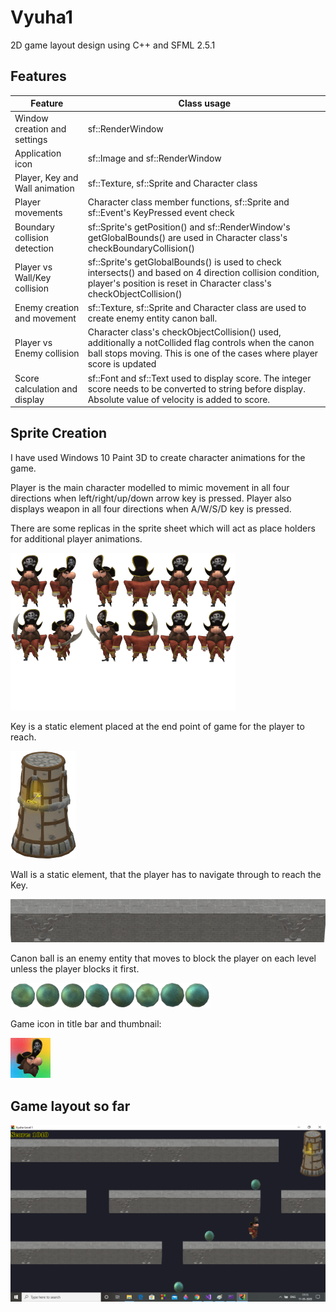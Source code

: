 # Vyuha1
2D game layout design using C++ and SFML 2.5.1

## Features
| Feature | Class usage |
| ----- | --- |
| Window creation and settings | sf::RenderWindow |
| Application icon | sf::Image and sf::RenderWindow |
| Player, Key and Wall animation | sf::Texture, sf::Sprite and Character class |
| Player movements | Character class member functions, sf::Sprite and sf::Event's KeyPressed event check |
| Boundary collision detection | sf::Sprite's getPosition() and sf::RenderWindow's getGlobalBounds() are used in Character class's checkBoundaryCollision() |
| Player vs Wall/Key collision | sf::Sprite's getGlobalBounds() is used to check intersects() and based on 4 direction collision condition, player's position is reset in Character class's checkObjectCollision() |
| Enemy creation and movement | sf::Texture, sf::Sprite and Character class are used to create enemy entity canon ball. |
| Player vs Enemy collision | Character class's checkObjectCollision() used, additionally a notCollided flag controls when the canon ball stops moving. This is one of the cases where player score is updated |
| Score calculation and display | sf::Font and sf::Text used to display score. The integer score needs to be converted to string before display. Absolute value of velocity is added to score. |

## Sprite Creation
I have used Windows 10 Paint 3D to create character animations for the game.

Player is the main character modelled to mimic movement in all four directions when left/right/up/down arrow key is pressed. Player also displays weapon in all four directions when A/W/S/D key is pressed.

There are some replicas in the sprite sheet which will act as place holders for additional player animations.

![](pirate_sprite_sheet.png)

Key is a static element placed at the end point of game for the player to reach.

![](key.png)

Wall is a static element, that the player has to navigate through to reach the Key.

![](wall1.png)

Canon ball is an enemy entity that moves to block the player on each level unless the player blocks it first.

![](canonball_sprite_sheet.png)

Game icon in title bar and thumbnail:

![](pirateicon64.png)

## Game layout so far
![](screenshot_may11.png)
